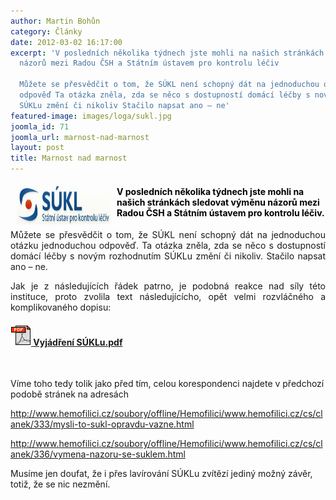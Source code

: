 ```yaml
---
author: Martin Bohůn
category: Články
date: 2012-03-02 16:17:00
excerpt: 'V posledních několika týdnech jste mohli na našich stránkách sledovat výměnu
  názorů mezi Radou ČSH a Státním ústavem pro kontrolu léčiv

  Můžete se přesvědčit o tom, že SÚKL není schopný dát na jednoduchou otázku jednoduchou
  odpověď Ta otázka zněla, zda se něco s dostupností domácí léčby s novým rozhodnutím
  SÚKLu změní či nikoliv Stačilo napsat ano – ne'
featured-image: images/loga/sukl.jpg
joomla_id: 71
joomla_url: marnost-nad-marnost
layout: post
title: Marnost nad marnost
---
```


<h4><img src="images/loga/sukl.jpg" border="0" width="150" height="61" style="float: left; margin-left: 10px; margin-right: 10px;" /><span style="color: #000000;">V posledních několika týdnech jste mohli na našich stránkách sledovat výměnu názorů mezi Radou ČSH a Státním ústavem pro kontrolu léčiv.</span></h4>
<p style="text-align: justify;">Můžete se přesvědčit o tom, že SÚKL není schopný dát na jednoduchou otázku jednoduchou odpověď. Ta otázka zněla, zda se něco s dostupností domácí léčby s novým rozhodnutím SÚKLu změní či nikoliv. Stačilo napsat ano – ne.</p>

<p style="text-align: justify;">Jak je z následujících řádek patrno, je podobná reakce nad síly této instituce, proto zvolila text následujícícho, opět velmi rozvláčného a komplikovaného dopisu:</p>
<h4><a href="images/dokumenty-pdf-doc/vyjadreni_sukl.pdf" target="_blank" title="Vyjádření SÚKL"><img src="images/Ikony/ikona_pdf.jpg" border="0" alt="" /> Vyjádření SÚKLu.pdf </a></h4>
<p> </p>
<p>Víme toho tedy tolik jako před tím, celou korespondenci najdete v předchozí podobě stránek na adresách</p>
<p><a href="soubory/offline/Hemofilici/www.hemofilici.cz/cs/clanek/333/mysli-to-sukl-opravdu-vazne.html">http://www.hemofilici.cz/soubory/offline/Hemofilici/www.hemofilici.cz/cs/clanek/333/mysli-to-sukl-opravdu-vazne.html</a></p>
<p><a href="soubory/offline/Hemofilici/www.hemofilici.cz/cs/clanek/336/vymena-nazoru-se-suklem.html">http://www.hemofilici.cz/soubory/offline/Hemofilici/www.hemofilici.cz/cs/clanek/336/vymena-nazoru-se-suklem.html</a></p>
<p>Musíme jen doufat, že i přes lavírování SÚKLu zvítězí jediný možný závěr, totiž, že se nic nezmění.</p>
